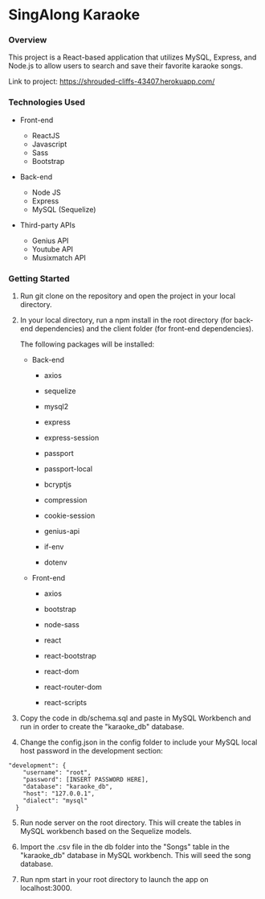 # SingAlong Karaoke

### Overview

This project is a React-based application that utilizes MySQL, Express, and Node.js to allow users to search and save their favorite karaoke songs.

Link to project: https://shrouded-cliffs-43407.herokuapp.com/

### Technologies Used 

* Front-end
    * ReactJS
    * Javascript
    * Sass
    * Bootstrap

* Back-end
    * Node JS
    * Express
    * MySQL (Sequelize)

* Third-party APIs
    * Genius API
    * Youtube API
    * Musixmatch API


### Getting Started

1. Run git clone on the repository and open the project in your local directory.

2. In your local directory, run a npm install in the root directory (for back-end dependencies) and the client folder (for front-end dependencies).

    The following packages will be installed:

    * Back-end

        * axios

        * sequelize

        * mysql2

        * express

        * express-session

        * passport

        * passport-local

        * bcryptjs

        * compression

        * cookie-session

        * genius-api

        * if-env

        * dotenv

    * Front-end

        * axios

        * bootstrap

        * node-sass

        * react

        * react-bootstrap

        * react-dom

        * react-router-dom

        * react-scripts

3. Copy the code in db/schema.sql and paste in MySQL Workbench and run in order to create the "karaoke_db" database.

4. Change the config.json in the config folder to include your MySQL local host password in the development section:

```
"development": {
    "username": "root",
    "password": [INSERT PASSWORD HERE],
    "database": "karaoke_db",
    "host": "127.0.0.1",
    "dialect": "mysql"
  }

  ```

5. Run node server on the root directory. This will create the tables in MySQL workbench based on the Sequelize models.

6. Import the .csv file in the db folder into the "Songs" table in the "karaoke_db" database in MySQL workbench. This will seed the song database.

7. Run npm start in your root directory to launch the app on localhost:3000.
